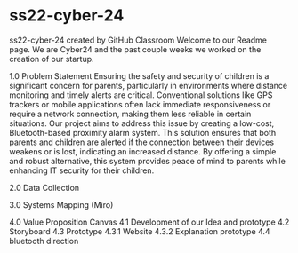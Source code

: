 # ss22-cyber-24
ss22-cyber-24 created by GitHub Classroom
Welcome to our Readme page. We are Cyber24 and the past couple weeks we worked on the creation of our startup. 

1.0 Problem Statement
Ensuring the safety and security of children is a significant concern for parents, particularly in environments where distance monitoring and timely alerts are critical. Conventional solutions like GPS trackers or mobile applications often lack immediate responsiveness or require a network connection, making them less reliable in certain situations.
Our project aims to address this issue by creating a low-cost, Bluetooth-based proximity alarm system. This solution ensures that both parents and children are alerted if the connection between their devices weakens or is lost, indicating an increased distance. By offering a simple and robust alternative, this system provides peace of mind to parents while enhancing IT security for their children.

2.0 Data Collection

3.0 Systems Mapping (Miro)

4.0 Value Proposition Canvas
4.1 Development of our Idea and prototype
4.2 Storyboard
4.3 Prototype
4.3.1 Website
4.3.2 Explanation prototype
4.4 bluetooth direction






